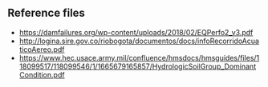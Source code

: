 ## Reference files

* https://damfailures.org/wp-content/uploads/2018/02/EQPerfo2_v3.pdf
* http://logina.sire.gov.co/riobogota/documentos/docs/infoRecorridoAcuaticoAereo.pdf
* https://www.hec.usace.army.mil/confluence/hmsdocs/hmsguides/files/118099517/118099546/1/1665679165857/HydrologicSoilGroup_DominantCondition.pdf